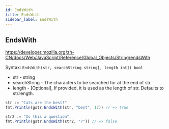 ```yaml
---
id: EndsWith
title: EndsWith
sidebar_label: EndsWith
---
```


## EndsWith
https://developer.mozilla.org/zh-CN/docs/Web/JavaScript/Reference/Global_Objects/String/endsWith

Syntax: `EndsWith(str, searchString string[, length int]) bool`

- str - string
- searchString - The characters to be searched for at the end of str.
- length - [Optional], If provided, it is used as the length of str. Defaults to str.length.

```js
str := "Cats are the best!"
fmt.Println(gstr.EndsWith(str, "best", 17)) // => true

str2 := "Is this a question"
fmt.Println(gstr.EndsWith(str2, "?")) // => false
```
